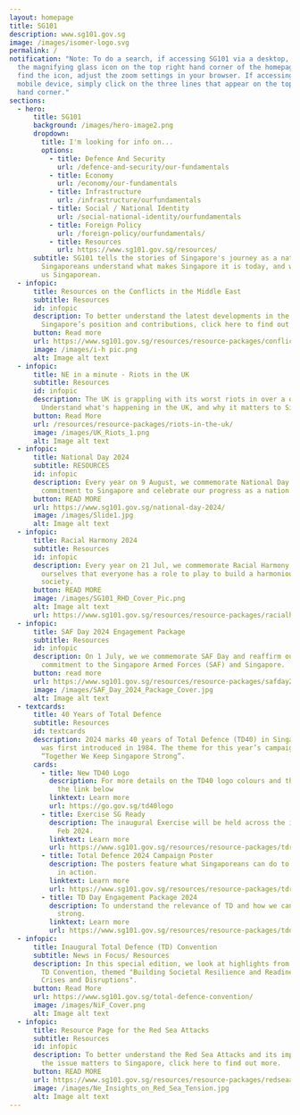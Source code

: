 ```yaml
---
layout: homepage
title: SG101
description: www.sg101.gov.sg
image: /images/isomer-logo.svg
permalink: /
notification: "Note: To do a search, if accessing SG101 via a desktop, click on
  the magnifying glass icon on the top right hand corner of the homepage. To
  find the icon, adjust the zoom settings in your browser. If accessing via a
  mobile device, simply click on the three lines that appear on the top right
  hand corner."
sections:
  - hero:
      title: SG101
      background: /images/hero-image2.png
      dropdown:
        title: I'm looking for info on...
        options:
          - title: Defence And Security
            url: /defence-and-security/our-fundamentals
          - title: Economy
            url: /economy/our-fundamentals
          - title: Infrastructure
            url: /infrastructure/ourfundamentals
          - title: Social / National Identity
            url: /social-national-identity/ourfundamentals
          - title: Foreign Policy
            url: /foreign-policy/ourfundamentals/
          - title: Resources
            url: https://www.sg101.gov.sg/resources/
      subtitle: SG101 tells the stories of Singapore's journey as a nation, and helps
        Singaporeans understand what makes Singapore it is today, and what makes
        us Singaporean.
  - infopic:
      title: Resources on the Conflicts in the Middle East
      subtitle: Resources
      id: infopic
      description: To better understand the latest developments in the Middle East and
        Singapore’s position and contributions, click here to find out more.
      button: Read more
      url: https://www.sg101.gov.sg/resources/resource-packages/conflictmiddleeast/
      image: /images/i-h pic.png
      alt: Image alt text
  - infopic:
      title: NE in a minute - Riots in the UK
      subtitle: Resources
      id: infopic
      description: The UK is grappling with its worst riots in over a decade.
        Understand what's happening in the UK, and why it matters to Singapore.
      button: Read More
      url: /resources/resource-packages/riots-in-the-uk/
      image: /images/UK_Riots_1.png
      alt: Image alt text
  - infopic:
      title: National Day 2024
      subtitle: RESOURCES
      id: infopic
      description: Every year on 9 August, we commemorate National Day to renew our
        commitment to Singapore and celebrate our progress as a nation.
      button: READ MORE
      url: https://www.sg101.gov.sg/national-day-2024/
      image: /images/Slide1.jpg
      alt: Image alt text
  - infopic:
      title: Racial Harmony 2024
      subtitle: Resources
      id: infopic
      description: Every year on 21 Jul, we commemorate Racial Harmony Day to remind
        ourselves that everyone has a role to play to build a harmonious
        society.
      button: READ MORE
      image: /images/SG101_RHD_Cover_Pic.png
      alt: Image alt text
      url: https://www.sg101.gov.sg/resources/resource-packages/racialharmony2024/
  - infopic:
      title: SAF Day 2024 Engagement Package
      subtitle: Resources
      id: infopic
      description: On 1 July, we we commemorate SAF Day and reaffirm our loyalty and
        commitment to the Singapore Armed Forces (SAF) and Singapore.
      button: read more
      url: https://www.sg101.gov.sg/resources/resource-packages/safday2024/
      image: /images/SAF_Day_2024_Package_Cover.jpg
      alt: Image alt text
  - textcards:
      title: 40 Years of Total Defence
      subtitle: Resources
      id: textcards
      description: 2024 marks 40 years of Total Defence (TD40) in Singapore, since it
        was first introduced in 1984. The theme for this year’s campaign is
        “Together We Keep Singapore Strong”.
      cards:
        - title: New TD40 Logo
          description: For more details on the TD40 logo colours and their usage, click
            the link below
          linktext: Learn more
          url: https://go.gov.sg/td40logo
        - title: Exercise SG Ready
          description: The inaugural Exercise will be held across the island from 15 to 29
            Feb 2024.
          linktext: Learn more
          url: https://www.sg101.gov.sg/resources/resource-packages/tdresources/
        - title: Total Defence 2024 Campaign Poster
          description: The posters feature what Singaporeans can do to put Total Defence
            in action.
          linktext: Learn more
          url: https://www.sg101.gov.sg/resources/resource-packages/tdresources/
        - title: TD Day Engagement Package 2024
          description: To understand the relevance of TD and how we can keep Singapore
            strong.
          linktext: Learn more
          url: https://www.sg101.gov.sg/resources/resource-packages/tdday2024/
  - infopic:
      title: Inaugural Total Defence (TD) Convention
      subtitle: News in Focus/ Resources
      description: In this special edition, we look at highlights from the inaugural
        TD Convention, themed "Building Societal Resilience and Readiness in
        Crises and Disruptions".
      button: Read More
      url: https://www.sg101.gov.sg/total-defence-convention/
      image: /images/NiF_Cover.png
      alt: Image alt text
  - infopic:
      title: Resource Page for the Red Sea Attacks
      subtitle: Resources
      id: infopic
      description: To better understand the Red Sea Attacks and its impacts, and why
        the issue matters to Singapore, click here to find out more.
      button: READ MORE
      url: https://www.sg101.gov.sg/resources/resource-packages/redseaattacks/
      image: /images/Ne_Insights_on_Red_Sea_Tension.jpg
      alt: Image alt text
---
```

